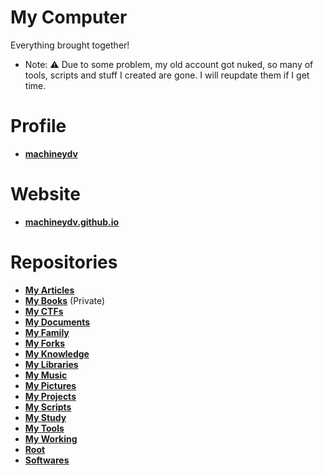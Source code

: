 # My Computer
Everything brought together!
- Note: :warning: Due to some problem, my old account got nuked, so many of tools, scripts and stuff I created are gone. I will reupdate them if I get time.

# Profile
* **[machineydv](https://github.com/machineydv/machineydv)**

# Website
* **[machineydv.github.io](https://github.com/machineydv/machineydv.github.io)**

# Repositories
* **[My Articles](https://github.com/machineydv/My-Articles)**
* **[My Books](https://github.com/machineydv/My-Books)** (Private)
* **[My CTFs](https://github.com/machineydv/My-CTFs)**
* **[My Documents](https://github.com/machineydv/My-Documents)**
* **[My Family](https://github.com/machineydv/My-Family)**
* **[My Forks](https://github.com/machineydv/My-Forks)**
* **[My Knowledge](https://github.com/machineydv/My-Knowledge)**
* **[My Libraries](https://github.com/machineydv/My-Libraries)**
* **[My Music](https://github.com/machineydv/My-Music)**
* **[My Pictures](https://github.com/machineydv/My-Pictures)**
* **[My Projects](https://github.com/machineydv/My-Projects)**
* **[My Scripts](https://github.com/machineydv/My-Scripts)**
* **[My Study](https://github.com/machineydv/My-Study)**
* **[My Tools](https://github.com/machineydv/My-Tools)**
* **[My Working](https://github.com/machineydv/My-Working)**
* **[Root](https://github.com/machineydv/root)**
* **[Softwares](https://github.com/machineydv/Softwares)**
